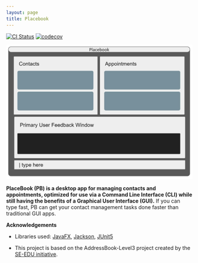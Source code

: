 ```yaml
---
layout: page
title: Placebook
---
```


[![CI Status](https://github.com/AY2122S1-CS2103T-T12-3/tp/workflows/Java%20CI/badge.svg)](https://github.com/AY2122S1-CS2103T-T12-3/tp/actions)
[![codecov](https://codecov.io/gh/AY2122S1-CS2103T-T12-3/tp/branch/master/graph/badge.svg?token=OZEX1OJ121)](https://codecov.io/gh/AY2122S1-CS2103T-T12-3/tp)

![Ui](images/Ui.png)

**PlaceBook (PB) is a desktop app for managing contacts and appointments, optimized for use via a Command Line Interface (CLI) while still having the benefits of a Graphical User Interface (GUI).** If you can type fast, PB can get your contact management tasks done faster than traditional GUI apps.


**Acknowledgements**

* Libraries used: [JavaFX](https://openjfx.io/), [Jackson](https://github.com/FasterXML/jackson), [JUnit5](https://github.com/junit-team/junit5)

* This project is based on the AddressBook-Level3 project created by the [SE-EDU initiative](https://se-education.org).
